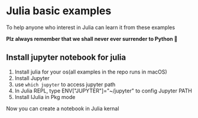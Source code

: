 # Julia basic examples

To help anyone who interest in Julia can learn it from these examples

**Plz always remember that we shall never ever surrender to Python 🐍**

## Install jupyter notebook for julia

1. Install julia for your os(all examples in the repo runs in macOS)
2. Install Jupyter
3. use `which jupyter` to access jupyter path
4. In Julia REPL, type ENV["JUPYTER"]="~/jupyter" to config Jupyter PATH
5. Install IJulia in Pkg mode

Now you can create a notebook in Julia kernal

